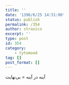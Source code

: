 ```yaml
---
title: ''
date: '1396/6/25 14:51:00'
status: publish
permalink: /354
author: straxico
excerpt: ''
type: post
id: 354
category:
    - tytomood
tag: []
post_format: []
---
```

<div>ﺁﯾﻨﻪ ﺩﺭ ﺁﯾﻨﻪ = ﺑﯽﻧﻬﺎﯾﺖ</div>